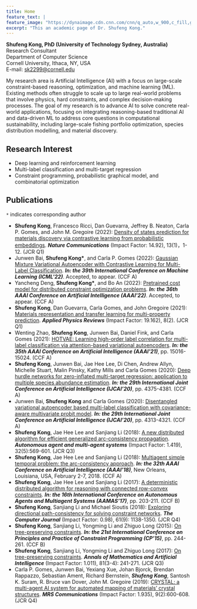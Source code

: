 ```yaml
---
title: Home
feature_text: |
feature_image: "https://dynaimage.cdn.cnn.com/cnn/q_auto,w_900,c_fill,g_auto,h_506,ar_16:9/http%3A%2F%2Fcdn.cnn.com%2Fcnnnext%2Fdam%2Fassets%2F181010131059-australia-best-beaches-cossies-beach-cocos3.jpg"
excerpt: "This an academic page of Dr. Shufeng Kong."
---
```


**Shufeng Kong, PhD (University of Technology Sydney, Australia)**  
Research Consultant  
Department of Computer Science  
Cornell University, Ithaca, NY, USA  
E-mail: sk2299@cornell.edu

My research area is Artificial Intelligence (AI) with a focus on large-scale constraint-based reasoning, 
optimization, and machine learning (ML). Existing methods often struggle to
scale up to large real-world problems that involve physics, hard constraints, and complex decision-making processes. 
The goal of my research is to advance AI to solve concrete real-world applications, focusing on
integrating reasoning-based traditional AI and data-driven ML to address core questions in computational sustainability, 
including large-scale fishing portfolio optimization, species distribution modelling, and material discovery.

<!---
{% include button.html text="Fork it" icon="github" link="https://github.com/daviddarnes/alembic" color="#0366d6" %}
{% include button.html text="Buy me a coffee ☕️" link="https://buymeacoffee.com/daviddarnes#support" color="#f68140" %}
{% include button.html text="Tweet it" icon="twitter" link="https://twitter.com/intent/tweet/?url=https://alembic.darn.es&text=Alembic%20-%20A%20Jekyll%20boilerplate%20theme&via=DavidDarnes" color="#0d94e7" %}
{% include button.html text="Install Alembic ⚗️" link="https://github.com/daviddarnes/alembic#installation" %}
-->

## Research Interest
- Deep learning and reinforcement learning
- Multi-label classification and multi-target regression
- Constraint programming, probabilistic graphical model, and combinatorial optimization


<!---
- Clear and elegant design that can be used out of the box or as solid starting point
- Tested in all major browsers, including **IE and Edge**
- Built in **Service Worker** so it can work offline and on slow connections
- **Configurable colours** and typography in a single settings file
- Extensive set of **shortcodes** to include various elements; such as buttons, icons, figure images and more
- Solid **typographic framework** from [Sassline](https://sassline.com/)
- Configurable navigation via a single file
- Modular Jekyll components
- Post category support in the form of a single post index page grouped by category
- Built in live search using JavaScript
- **Contact form** built in using [Formspree](https://formspree.io/)
- Designed with **[Siteleaf](https://www.siteleaf.com/)** in mind
- Has 9 of the most popular networks as performant sharing buttons
- Has documentation
-->

## Publications
`*` indicates corresponding author
- **Shufeng Kong**, Francesco Ricci, Dan Guevarra, Jeffrey B. Neaton, Carla P. Gomes, and John M. Gregoire (2022): [Density of states prediction for materials discovery via contrastive learning from probabilistic embeddings](https://www.nature.com/articles/s41467-022-28543-x). ***Nature Communications*** (Impact Factor: 14.92), 13(1)，1-12. (JCR Q1)
- Junwen Bai, **Shufeng Kong\***, and Carla P. Gomes (2022): [Gaussian Mixture Variational Autoencoder with Contrastive Learning for Multi-Label Classification](https://arxiv.org/abs/2112.00976). ***In: the 39th International Conference on Machine Learning (ICML'22)***. Accepted, to appear. (CCF A)
- Yancheng Deng, **Shufeng Kong\***, and Bo An (2022): [Pretrained cost model for distributed constraint optimization problems](https://arxiv.org/abs/2112.04187). ***In: the 36th AAAI Conference on Artificial Intelligence (AAAI'22)***. Accepted, to appear. (CCF A)
- **Shufeng Kong**, Dan Guevarra, Carla Gomes, and John Gregoire (2021): [Materials representation and transfer learning for multi-property prediction](https://aip.scitation.org/doi/10.1063/5.0047066). ***Applied Physics Reviews*** (Impact Factor: 19.162), 8(2). (JCR Q1)
- Wenting Zhao, **Shufeng Kong**, Junwen Bai, Daniel Fink, and Carla Gomes (2021): [HOTVAE: Learning high-order label correlation for multi-label classification via attention-based variational autoencoders](https://arxiv.org/abs/2103.06375). ***In: the 35th AAAI Conference on Artificial Intelligence (AAAI'21)***, pp. 15016-15024. (CCF A)
- **Shufeng Kong**, Junwen Bai, Jae Hee Lee, Di Chen, Andrew Allyn, Michelle Stuart, Malin Pinsky, Kathy Mills and Carla Gomes (2020): [Deep hurdle networks for zero-inflated multi-target regression: application to multiple species abundance estimation](https://www.ijcai.org/proceedings/2020/603). ***In: the 29th International Joint Conference on Artificial Intelligence (IJCAI’20)***, pp. 4375-4381. (CCF A)
- Junwen Bai, **Shufeng Kong** and Carla Gomes (2020): [Disentangled variational autoencoder based multi-label classification with covariance-aware multivariate probit model](https://www.ijcai.org/proceedings/2020/595). ***In: the 29th International Joint Conference on Artificial Intelligence (IJCAI’20)***, pp. 4313-4321. (CCF A)
- **Shufeng Kong**, Jae Hee Lee and Sanjiang Li (2018): [A new distributed algorithm for efficient generalized arc-consistency propagation](https://link.springer.com/article/10.1007/s10458-018-9388-x). ***Autonomous agent and multi-agent systems*** (Impact Factor: 1.419), 32(5):569-601. (JCR Q3)
- **Shufeng Kong**, Jae Hee Lee and Sanjiang Li (2018): [Multiagent simple temporal problem: the arc-consistency approach](https://www.aaai.org/ocs/index.php/AAAI/AAAI18/paper/view/17182). ***In: the 32th AAAI Conference on Artificial Intelligence (AAAI’18)***, New Orleans, Louisiana, USA, February 2-7, 2018. (CCF A)
- **Shufeng Kong**, Jae Hee Lee and Sanjiang Li (2017): [A deterministic distributed algorithm for reasoning with connected row-convex constraints](http://dl.acm.org/citation.cfm?id=3091159). ***In: the 16th International Conference on Autonomous Agents and Multiagent Systems (AAMAS’17)***, pp. 203-211. (CCF B)
- **Shufeng Kong**, Sanjiang Li and Michael Sioutis (2018): [Exploring directional path-consistency for solving constraint networks](https://academic.oup.com/comjnl/advance-article/doi/10.1093/comjnl/bxx122/4779882). ***The Computer Journal*** (Impact Factor: 0.98), 61(9): 1138-1350. (JCR Q4)
- **Shufeng Kong**, Sanjiang Li, Yongming Li and Zhiguo Long (2015): [On tree-preserving constraints](https://link.springer.com/chapter/10.1007/978-3-319-23219-5_18). ***In: the 21st International Conference on Principles and Practice of Constraint Programming (CP’15)***, pp. 244-261. (CCF B)
- **Shufeng Kong**, Sanjiang Li, Yongming Li and Zhiguo Long (2017): [On tree-preserving constraints](https://link.springer.com/article/10.1007/s10472-017-9552-z). ***Annals of Mathematics and Artificial Intelligence*** (Impact Factor: 1.011), 81(3-4):
241-271. (JCR Q3)
- Carla P. Gomes, Junwen Bai, Yexiang Xue, Johan Bjorck, Brendan Rappazzo, Sebastian Ament, Richard Bernstein, ***Shufeng Kong***, Santosh K. Suram, R. Bruce van Dover, John M. Gregoire (2019): [CRYSTAL: a multi-agent AI system for automated mapping of materials’ crystal structures](https://www.cambridge.org/core/journals/mrs-communications/article/crystal-a-multiagent-ai-system-for-automated-mapping-of-materials-crystal-structures/73E3A4F24120EBD71A782F0ED278ECB3). ***MRS Communications*** (Impact Factor: 1.935), 9(2):600-608. (JCR Q4)




<!---
Here are a few examples of Alembic out in the wild being used in a variety of ways:

- [bawejakunal.github.io](https://bawejakunal.github.io/)
- [case2111.github.io](https://case2111.github.io/)
- [karateca.org](https://www.karateca.org/)

## Installation

### Quick setup

To give you a running start I've put together some starter kits that you can download, fork or even deploy immediately:

- ⚗️🍨 Vanilla Jekyll starter kit  
  [![Deploy to Netlify](https://www.netlify.com/img/deploy/button.svg)](https://app.netlify.com/start/deploy?repository=https://github.com/daviddarnes/alembic-kit){:style="background: none"}
- ⚗️🌲 Forestry starter kit  
  [![Deploy to Forestry](https://assets.forestry.io/import-to-forestry.svg)](https://app.forestry.io/quick-start?repo=daviddarnes/alembic-forestry-kit&engine=jekyll){:style="background: none"}  
  [![Deploy to Netlify](https://www.netlify.com/img/deploy/button.svg)](https://app.netlify.com/start/deploy?repository=https://github.com/daviddarnes/alembic-forestry-kit){:style="background: none"}
- ⚗️💠 Netlify CMS starter kit  
  [![Deploy to Netlify](https://www.netlify.com/img/deploy/button.svg)](https://app.netlify.com/start/deploy?repository=https://github.com/daviddarnes/alembic-netlifycms-kit&stack=cms){:style="background: none"}

- ⚗️:octocat: GitHub Pages with remote theme kit  
  {% include button.html text="Download kit" link="https://github.com/daviddarnes/alembic-kit/archive/remote-theme.zip" color="#24292e" %}
- ⚗️🚀 Stackbit starter kit  
  [![Create with Stackbit](https://assets.stackbit.com/badge/create-with-stackbit.svg)](https://app.stackbit.com/create?theme=https://github.com/daviddarnes/alembic-stackbit-kit){:style="background: none"}

### As a Jekyll theme

1. Add `gem "alembic-jekyll-theme"` to your `Gemfile` to add the theme as a dependancy
2. Run the command `bundle install` in the root of project to install the theme and its dependancies
3. Add `theme: alembic-jekyll-theme` to your `_config.yml` file to set the site theme
4. Run `bundle exec jekyll serve` to build and serve your site
5. Done! Use the [configuration](#configuration) documentation and the example [`_config.yml`](https://github.com/daviddarnes/alembic/blob/master/_config.yml) file to set things like the navigation, contact form and social sharing buttons

### As a GitHub Pages remote theme

1. Add `gem "jekyll-remote-theme"` to your `Gemfile` to add the theme as a dependancy
2. Run the command `bundle install` in the root of project to install the jekyll remote theme gem as a dependancy
3. Add `jekyll-remote-theme` to the list of `plugins` in your `_config.yml` file
4. Add `remote_theme: daviddarnes/alembic@main` to your `_config.yml` file to set the site theme
5. Run `bundle exec jekyll serve` to build and serve your site
6. Done! Use the [configuration](#configuration) documentation and the example [`_config.yml`](https://github.com/daviddarnes/alembic/blob/master/_config.yml) file to set things like the navigation, contact form and social sharing buttons

### As a Boilerplate / Fork

_(deprecated, not recommended)_

1. [Fork the repo](https://github.com/daviddarnes/alembic#fork-destination-box)
2. Replace the `Gemfile` with one stating all the gems used in your project
3. Delete the following unnecessary files/folders: `.github`, `LICENSE`, `screenshot.png`, `CNAME` and `alembic-jekyll-theme.gemspec`
4. Run the command `bundle install` in the root of project to install the jekyll remote theme gem as a dependancy
5. Run `bundle exec jekyll serve` to build and serve your site
6. Done! Use the [configuration](#configuration) documentation and the example [`_config.yml`](https://github.com/daviddarnes/alembic/blob/master/_config.yml) file to set things like the navigation, contact form and social sharing buttons

## Customising

When using Alembic as a theme means you can take advantage of the file overriding method. This allows you to overwrite any file in this theme with your own custom file, by matching the file name and path. The most common example of this would be if you want to add your own styles or change the core style settings.

To add your own styles copy the [`styles.scss`](https://github.com/daviddarnes/alembic/blob/master/assets/styles.scss) into your own project with the same file path (`assets/styles.scss`). From there you can add your own styles, you can even optionally ignore the theme styles by removing the `@import "alembic";` line.

If you're looking to set your own colours and fonts you can overwrite them by matching the variable names from the [`_settings.scss`](https://github.com/daviddarnes/alembic/blob/master/_sass/_settings.scss) file in your own `styles.scss`, make sure to state them before the `@import "alembic";` line so they take effect. The settings are a mixture of custom variables and settings from [Sassline](https://medium.com/@jakegiltsoff/sassline-v2-0-e424b2881e7e) - follow the link to find out how to configure the typographic settings.
-->
